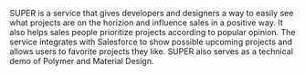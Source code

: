 SUPER is a service that gives developers and designers a way to easily see what projects are on the horizion and influence sales in a positive way. It also helps sales people prioritize projects according to popular opinion. The service integrates with Salesforce to show possible upcoming projects and allows users to favorite projects they like. SUPER also serves as a technical demo of Polymer and Material Design.
